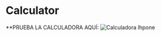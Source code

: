 # Calculator

**PRUEBA LA CALCULADORA AQUÍ: ![Calculadora Ihpone](https://agchdev.github.io/Calculator.github.io/)

